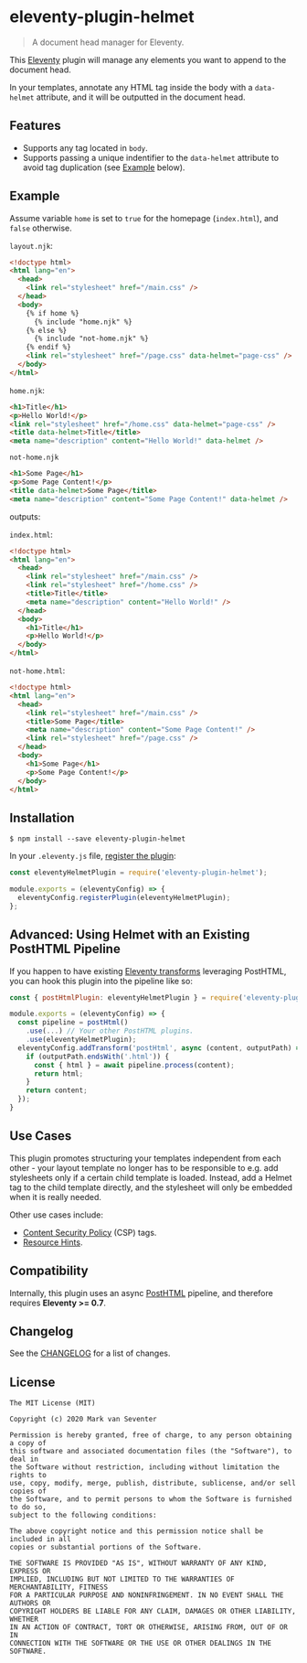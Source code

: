 # eleventy-plugin-helmet
> A document head manager for Eleventy.

This [Eleventy](https://www.11ty.dev/) plugin will manage any elements you want to append to the document head.

In your templates, annotate any HTML tag inside the body with a `data-helmet` attribute, and it will be outputted in the document head.

## Features
* Supports any tag located in `body`.
* Supports passing a unique indentifier to the `data-helmet` attribute to avoid tag duplication (see [Example](#Example) below).

## Example
Assume variable `home` is set to `true` for the homepage (`index.html`), and `false` otherwise.

`layout.njk`:
```html
<!doctype html>
<html lang="en">
  <head>
    <link rel="stylesheet" href="/main.css" />
  </head>
  <body>
    {% if home %}
      {% include "home.njk" %}
    {% else %}
      {% include "not-home.njk" %}
    {% endif %}
    <link rel="stylesheet" href="/page.css" data-helmet="page-css" />
  </body>
</html>
```

`home.njk`:
```html
<h1>Title</h1>
<p>Hello World!</p>
<link rel="stylesheet" href="/home.css" data-helmet="page-css" />
<title data-helmet>Title</title>
<meta name="description" content="Hello World!" data-helmet />
```

`not-home.njk`
```html
<h1>Some Page</h1>
<p>Some Page Content!</p>
<title data-helmet>Some Page</title>
<meta name="description" content="Some Page Content!" data-helmet />
```

outputs:

`index.html`:
```html
<!doctype html>
<html lang="en">
  <head>
    <link rel="stylesheet" href="/main.css" />
    <link rel="stylesheet" href="/home.css" />
    <title>Title</title>
    <meta name="description" content="Hello World!" />
  </head>
  <body>
    <h1>Title</h1>
    <p>Hello World!</p>
  </body>
</html>
```

`not-home.html`:
```html
<!doctype html>
<html lang="en">
  <head>
    <link rel="stylesheet" href="/main.css" />
    <title>Some Page</title>
    <meta name="description" content="Some Page Content!" />
    <link rel="stylesheet" href="/page.css" />
  </head>
  <body>
    <h1>Some Page</h1>
    <p>Some Page Content!</p>
  </body>
</html>
```

## Installation
`$ npm install --save eleventy-plugin-helmet`

In your `.eleventy.js` file, [register the plugin](https://www.11ty.dev/docs/plugins/):
```js
const eleventyHelmetPlugin = require('eleventy-plugin-helmet');

module.exports = (eleventyConfig) => {
  eleventyConfig.registerPlugin(eleventyHelmetPlugin);
};
```

## Advanced: Using Helmet with an Existing PostHTML Pipeline
If you happen to have existing [Eleventy transforms](https://www.11ty.dev/docs/config/#transforms) leveraging PostHTML, you can hook this plugin into the pipeline like so:

```js
const { postHtmlPlugin: eleventyHelmetPlugin } = require('eleventy-plugin-helmet');

module.exports = (eleventyConfig) => {
  const pipeline = postHtml()
    .use(...) // Your other PostHTML plugins.
    .use(eleventyHelmetPlugin);
  eleventyConfig.addTransform('postHtml', async (content, outputPath) => {
    if (outputPath.endsWith('.html')) {
      const { html } = await pipeline.process(content);
      return html;
    }
    return content;
  });
}
```

## Use Cases
This plugin promotes structuring your templates independent from each other - your layout template no longer has to be responsible to e.g. add stylesheets only if a certain child template is loaded. Instead, add a Helmet tag to the child template directly, and the stylesheet will only be embedded when it is really needed.

Other use cases include:
* [Content Security Policy](https://developer.mozilla.org/en-US/docs/Web/HTTP/CSP) (CSP) tags.
* [Resource Hints](https://developer.mozilla.org/en-US/docs/Web/HTML/Preloading_content).

## Compatibility
Internally, this plugin uses an async [PostHTML](https://posthtml.org/) pipeline, and therefore requires **Eleventy >= 0.7**.

## Changelog
See the [CHANGELOG](./CHANGELOG.md) for a list of changes.

## License
    The MIT License (MIT)

    Copyright (c) 2020 Mark van Seventer

    Permission is hereby granted, free of charge, to any person obtaining a copy of
    this software and associated documentation files (the "Software"), to deal in
    the Software without restriction, including without limitation the rights to
    use, copy, modify, merge, publish, distribute, sublicense, and/or sell copies of
    the Software, and to permit persons to whom the Software is furnished to do so,
    subject to the following conditions:

    The above copyright notice and this permission notice shall be included in all
    copies or substantial portions of the Software.

    THE SOFTWARE IS PROVIDED "AS IS", WITHOUT WARRANTY OF ANY KIND, EXPRESS OR
    IMPLIED, INCLUDING BUT NOT LIMITED TO THE WARRANTIES OF MERCHANTABILITY, FITNESS
    FOR A PARTICULAR PURPOSE AND NONINFRINGEMENT. IN NO EVENT SHALL THE AUTHORS OR
    COPYRIGHT HOLDERS BE LIABLE FOR ANY CLAIM, DAMAGES OR OTHER LIABILITY, WHETHER
    IN AN ACTION OF CONTRACT, TORT OR OTHERWISE, ARISING FROM, OUT OF OR IN
    CONNECTION WITH THE SOFTWARE OR THE USE OR OTHER DEALINGS IN THE SOFTWARE.
